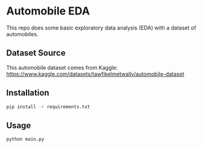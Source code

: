 # Automobile EDA

This repo does some basic exploratory data analysis (EDA) with a dataset of automobiles.

## Dataset Source

This automobile dataset comes from Kaggle:
https://www.kaggle.com/datasets/tawfikelmetwally/automobile-dataset

## Installation

```bash
pip install -r requirements.txt
```

## Usage

```bash
python main.py
```
